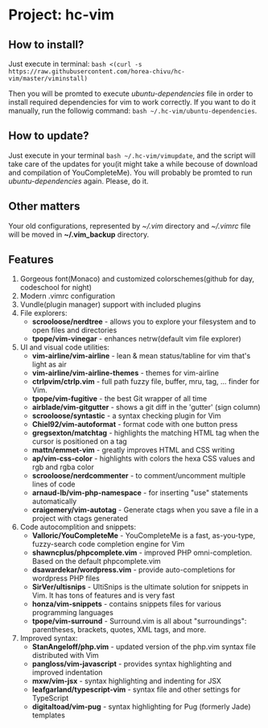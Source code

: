 # Project: hc-vim

## How to install?

Just execute in terminal: `bash <(curl -s https://raw.githubusercontent.com/horea-chivu/hc-vim/master/viminstall)`

Then you will be promted to execute *ubuntu-dependencies* file in order to install required dependencies for vim to work correctly. If you want to do it manually, run the followig command: `bash ~/.hc-vim/ubuntu-dependencies`.

## How to update?

Just execute in your terminal `bash ~/.hc-vim/vimupdate`, and the script will take care of the updates for you(it might take a while becouse of download and compilation of YouCompleteMe). You will probably be promted to run *ubuntu-dependencies* again. Please, do it.

## Other matters

Your old configurations, represented by *~/.vim* directory and *~/.vimrc* file will be moved in **~/.vim_backup** directory.

## Features

1. Gorgeous font(Monaco) and customized colorschemes(github for day, codeschool for night)
2. Modern .vimrc configuration
3. Vundle(plugin manager) support with included plugins
4. File explorers:
    * **scrooloose/nerdtree** - allows you to explore your filesystem and to open files and directories
    * **tpope/vim-vinegar** - enhances netrw(default vim file explorer)
5. UI and visual code utilities:
    * **vim-airline/vim-airline** - lean & mean status/tabline for vim that's light as air
    * **vim-airline/vim-airline-themes** - themes for vim-airline
    * **ctrlpvim/ctrlp.vim** - full path fuzzy file, buffer, mru, tag, ... finder for Vim.
    * **tpope/vim-fugitive** - the best Git wrapper of all time
    * **airblade/vim-gitgutter** - shows a git diff in the 'gutter' (sign column)
    * **scrooloose/syntastic** - a syntax checking plugin for Vim
    * **Chiel92/vim-autoformat** - format code with one button press
    * **gregsexton/matchtag** - highlights the matching HTML tag when the cursor is positioned on a tag
    * **mattn/emmet-vim** - greatly improves HTML and CSS writing
    * **ap/vim-css-color** - highlights with colors the hexa CSS values and rgb and rgba color
    * **scrooloose/nerdcommenter** - to comment/uncomment multiple lines of code
    * **arnaud-lb/vim-php-namespace** - for inserting "use" statements automatically
    * **craigemery/vim-autotag** - Generate ctags when you save a file in a project with ctags generated
5. Code autocomplition and snippets:
    * **Valloric/YouCompleteMe** - YouCompleteMe is a fast, as-you-type, fuzzy-search code completion engine for Vim
    * **shawncplus/phpcomplete.vim** - improved PHP omni-completion. Based on the default phpcomplete.vim
    * **dsawardekar/wordpress.vim** - provide auto-completions for wordpress PHP files
    * **SirVer/ultisnips** - UltiSnips is the ultimate solution for snippets in Vim. It has tons of features and is very fast
    * **honza/vim-snippets** - contains snippets files for various programming languages
    * **tpope/vim-surround** - Surround.vim is all about "surroundings": parentheses, brackets, quotes, XML tags, and more.
6. Improved syntax:
    * **StanAngeloff/php.vim** - updated version of the php.vim syntax file distributed with Vim
    * **pangloss/vim-javascript** - provides syntax highlighting and improved indentation
    * **mxw/vim-jsx** - syntax highlighting and indenting for JSX
    * **leafgarland/typescript-vim** - syntax file and other settings for TypeScript
    * **digitaltoad/vim-pug** - syntax highlighting for Pug (formerly Jade) templates

